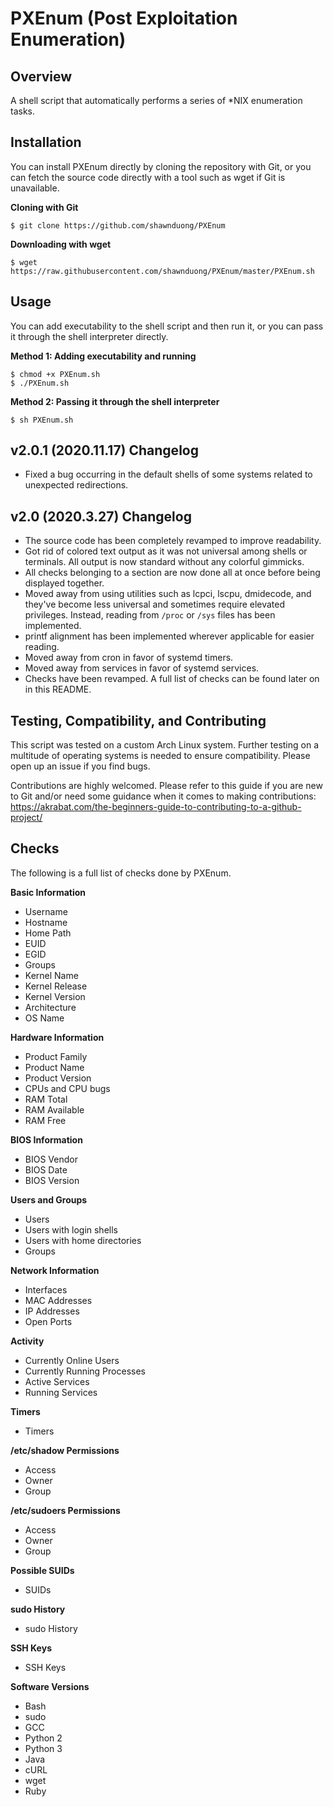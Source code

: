 # PXEnum (Post Exploitation Enumeration)

## Overview

A shell script that automatically performs a series of \*NIX enumeration tasks.

## Installation

You can install PXEnum directly by cloning the repository with Git, or you can fetch the source code directly with a tool such as wget if Git is unavailable.

__Cloning with Git__

```
$ git clone https://github.com/shawnduong/PXEnum
```

__Downloading with wget__

```
$ wget https://raw.githubusercontent.com/shawnduong/PXEnum/master/PXEnum.sh
```

## Usage

You can add executability to the shell script and then run it, or you can pass it through the shell interpreter directly.

__Method 1: Adding executability and running__

```
$ chmod +x PXEnum.sh
$ ./PXEnum.sh
```

__Method 2: Passing it through the shell interpreter__

```
$ sh PXEnum.sh
```

## v2.0.1 (2020.11.17) Changelog

* Fixed a bug occurring in the default shells of some systems related to unexpected redirections.

## v2.0 (2020.3.27) Changelog

* The source code has been completely revamped to improve readability.
* Got rid of colored text output as it was not universal among shells or terminals. All output is now standard without any colorful gimmicks.
* All checks belonging to a section are now done all at once before being displayed together.
* Moved away from using utilities such as lcpci, lscpu, dmidecode, and they've become less universal and sometimes require elevated privileges. Instead, reading from `/proc` or `/sys` files has been implemented.
* printf alignment has been implemented wherever applicable for easier reading.
* Moved away from cron in favor of systemd timers.
* Moved away from services in favor of systemd services.
* Checks have been revamped. A full list of checks can be found later on in this README.

## Testing, Compatibility, and Contributing

This script was tested on a custom Arch Linux system. Further testing on a multitude of operating systems is needed to ensure compatibility. Please open up an issue if you find bugs.

Contributions are highly welcomed. Please refer to this guide if you are new to Git and/or need some guidance when it comes to making contributions: https://akrabat.com/the-beginners-guide-to-contributing-to-a-github-project/

## Checks

The following is a full list of checks done by PXEnum.

__Basic Information__
* Username
* Hostname
* Home Path
* EUID
* EGID
* Groups
* Kernel Name
* Kernel Release
* Kernel Version
* Architecture
* OS Name

__Hardware Information__
* Product Family
* Product Name
* Product Version
* CPUs and CPU bugs
* RAM Total
* RAM Available
* RAM Free

__BIOS Information__
* BIOS Vendor
* BIOS Date
* BIOS Version

__Users and Groups__
* Users
* Users with login shells
* Users with home directories
* Groups

__Network Information__
* Interfaces
* MAC Addresses
* IP Addresses
* Open Ports

__Activity__
* Currently Online Users
* Currently Running Processes
* Active Services
* Running Services

__Timers__
* Timers

__/etc/shadow Permissions__
* Access
* Owner
* Group

__/etc/sudoers Permissions__
* Access
* Owner
* Group

__Possible SUIDs__
* SUIDs

__sudo History__
* sudo History

__SSH Keys__
* SSH Keys

__Software Versions__
* Bash
* sudo
* GCC
* Python 2
* Python 3
* Java
* cURL
* wget
* Ruby
